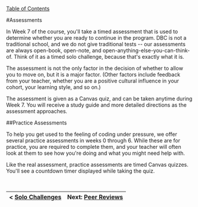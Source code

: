 [Table of Contents](README.md)

#Assessments

In Week 7 of the course, you'll take a timed assessment that is used to determine whether you are ready to continue in the program. DBC is not a traditional school, and we do not give traditional tests -- our assessments are always open-book, open-note, and open-anything-else-you-can-think-of. Think of it as a timed solo challenge, because that's exactly what it is.

The assessment is not the only factor in the decision of whether to allow you to move on, but it is a major factor. (Other factors include feedback from your teacher, whether you are a positive cultural influence in your cohort, your learning style, and so on.)

The assessment is given as a Canvas quiz, and can be taken anytime during Week 7. You will receive a study guide and more detailed directions as the assessment approaches.

##Practice Assessments

To help you get used to the feeling of coding under pressure, we offer several practice assessments in weeks 0 through 6. While these are for practice, you are required to complete them, and your teacher will often look at them to see how you're doing and what you might need help with.

Like the real assessment, practice assessments are timed Canvas quizzes. You'll see a countdown timer displayed while taking the quiz.

<br>

|< [Solo Challenges](solo-challenges.md)|Next: [Peer Reviews](peer-review.md)|
|---|---|